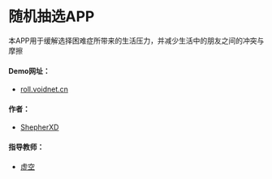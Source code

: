 # 随机抽选APP 
本APP用于缓解选择困难症所带来的生活压力，并减少生活中的朋友之间的冲突与摩擦
#### Demo网址：
- [roll.voidnet.cn](roll.voidnet.cn)
#### 作者：
- [ShepherXD](https://github.com/ShepherXD)
#### 指导教师：
- [虚空](https://github.com/TheColdVoid)
